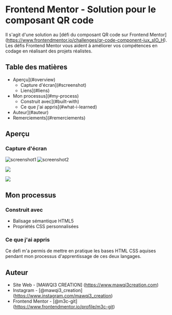 # Frontend Mentor - Solution pour le composant QR code

Il s'agit d'une solution au [défi du composant QR code sur Frontend Mentor] (https://www.frontendmentor.io/challenges/qr-code-component-iux_sIO_H). Les défis Frontend Mentor vous aident à améliorer vos compétences en codage en réalisant des projets réalistes. 

## Table des matières

- Aperçu](#overview)
  - Capture d'écran](#screenshot)
  - Liens](#liens)
- Mon processus](#my-process)
  - Construit avec](#built-with)
  - Ce que j'ai appris](#what-i-learned)
- Auteur](#auteur)
- Remerciements](#remerciements)


## Aperçu

### Capture d'écran
![screenshot1](https://user-images.githubusercontent.com/122054879/222929469-aeb18934-e288-4aa2-93a3-5055ba728b35.png)
![screenshot2](https://user-images.githubusercontent.com/122054879/222929470-c5ab0537-433f-439d-8965-546f7c53815b.png)

![](../screenshot1.jpg)

![](../screenshot2.jpg)


## Mon processus

### Construit avec

- Balisage sémantique HTML5
- Propriétés CSS personnalisées


### Ce que j'ai appris

Ce defi m'a permis de mettre en pratique les bases HTML CSS aquises pendant mon processus d'apprentissage de ces deux langages.

## Auteur

- Site Web - [MAWQI3 CREATION] (https://www.mawqi3creation.com)
- Instagram - [@mawqi3_creation] (https://www.instagram.com/mawqi3_creation)
- Frontend Mentor - [@m3c-git] (https://www.frontendmentor.io/profile/m3c-git)
